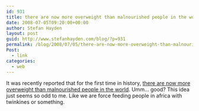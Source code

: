 ```yaml
---
id: 931
title: there are now more overweight than malnourished people in the world
date: 2008-07-05T09:20:00+00:00
author: Stefan Hayden
layout: post
guid: http://www.stefanhayden.com/blog/?p=931
permalink: /blog/2008/07/05/there-are-now-more-overweight-than-malnourished-people-in-the-world/
Post:
  - link
categories:
  - web
---
```

It was recently reported that for the first time in history, <a href="http://strangemaps.wordpress.com/2008/07/05/297-the-south-shall-snack-again/">there are now more overweight than malnourished people in the world</a>. Umm... good? This idea just seems so odd to me. Like we are force feeding people in africa with twinkines or something.